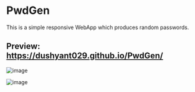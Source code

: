 # PwdGen

This is a simple responsive WebApp which produces random passwords.   

## Preview: https://dushyant029.github.io/PwdGen/

![image](https://user-images.githubusercontent.com/55031190/105744960-c36c7c80-5f63-11eb-8524-5c6b0a23eef8.png)

![image](https://user-images.githubusercontent.com/55031190/105745481-57d6df00-5f64-11eb-943a-4bad2085d8aa.png) 

